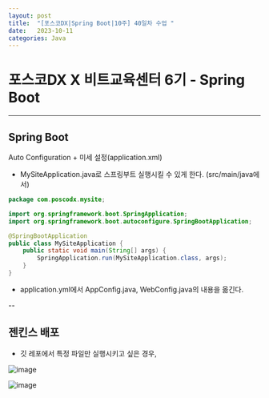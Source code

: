 ```yaml
---
layout: post
title:  "[포스코DX|Spring Boot|10주] 40일차 수업 "
date:   2023-10-11
categories: Java
---
```


# 포스코DX X 비트교육센터 6기 - Spring Boot

---

## Spring Boot

Auto Configuration + 미세 설정(application.xml)

- MySiteApplication.java로 스프링부트 실행시킬 수 있게 한다. (src/main/java에서)

```java
package com.poscodx.mysite;

import org.springframework.boot.SpringApplication;
import org.springframework.boot.autoconfigure.SpringBootApplication;

@SpringBootApplication
public class MySiteApplication {
	public static void main(String[] args) {
		SpringApplication.run(MySiteApplication.class, args);
	}
}

```

- application.yml에서 AppConfig.java, WebConfig.java의 내용을 옮긴다.

--

## 젠킨스 배포

- 깃 레포에서 특정 파일만 실행시키고 싶은 경우,

![image](https://github.com/talkingOrange/talkingOrange.github.io/assets/88815795/837e5ab9-c903-4bf5-bf48-4ae6af7d98c3)

![image](https://github.com/talkingOrange/talkingOrange.github.io/assets/88815795/6da29605-54b1-4332-b255-1d02dd90697c)


